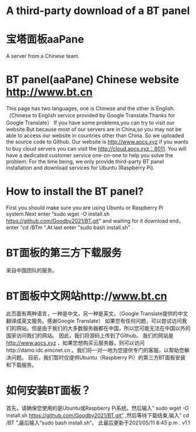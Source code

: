 # A third-party download of a BT panel
# 宝塔面板aaPane
A  server from a Chinese team.
# BT panel(aaPane) Chinese website http://www.bt.cn
This page has two languages, one is Chinese and the other is English.（Chinese to English service provided by Google Translate.Thanks for Google Translate）
If you have some problems,you can try to visit our website.But because most of our servers are in China,so you may not be able to access our website in countries other than China.
So we uploaded the source code to Github.
Our website is http://www.aocs.xyz if you wants to buy cloud servers you can visit the http://cloud.aocs.xyz：8011. You will have a dedicated customer service one-on-one to help you solve the problem.
For the time being, we only provide third-party BT panel installation and download services for Ubuntu (Raspberry Pi).
# How to install the BT panel?
First you should make sure you are using Ubuntu or Raspberry Pi system.Next enter “sudo wget -O install.sh https://github.com/Goodby2021/BT.git" and waiting for it download end，enter "cd /BTm ".At last enter "sudo bash install.sh" .
# BT面板的第三方下载服务
来自中国团队的服务。
# BT面板中文网站http://www.bt.cn
此页面有两种语言，一种是中文，另一种是英文。（Google Translate提供的中文翻译成英文服务。感谢Google Translate）
如果您有任何问题，可以尝试访问我们的网站。但是由于我们的大多数服务器都在中国，所以您可能无法在中国以外的国家访问我们的网站。
因此，我们将源码上传到了Github。
我们的网站是 http://www.aocs.xyz ，如果您想购买云服务器，则可以访问http://damo.idc.emcnet.cn 。我们将一对一地为您提供专门的客服，以帮助您解决问题。
目前，我们暂时仅提供Ubuntu（Raspberry Pi）的第三方BT面板安装和下载服务。
# 如何安装BT面板？
首先，请确保您使用的是Ubuntu或Raspberry Pi系统。然后输入“ sudo wget -O install.sh https://github.com/Goodby2021/BT.git” ,然后等待下载结束,输入“ cd /BT ”,最后输入“sudo bash install.sh”。
此最后更新于2021/05/11 8:45 p.m . v1.1
